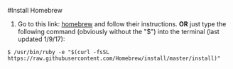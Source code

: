 #Install Homebrew

1. Go to this link: [homebrew](http://brew.sh/) and follow their instructions. **OR** just type the following command (obviously without the "$") into the terminal (last updated 1/9/17):
```terminal
$ /usr/bin/ruby -e "$(curl -fsSL https://raw.githubusercontent.com/Homebrew/install/master/install)"
```
